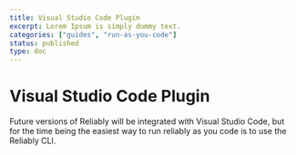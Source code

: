 ```yaml
---
title: Visual Studio Code Plugin
excerpt: Lorem Ipsum is simply dummy text.
categories: ["guides", "run-as-you-code"]
status: published
type: doc
---
```

# Visual Studio Code Plugin


<PageIntroduction>
Future versions of Reliably will be integrated with
<g-link href="https://code.visualstudio.com//" target="_blank" rel="noopener">
Visual Studio Code</g-link>, but for the time being the easiest way to run reliably
as you code is to use the <g-link to="/getting-started/install/">Reliably CLI</g-link>.
</PageIntroduction>
